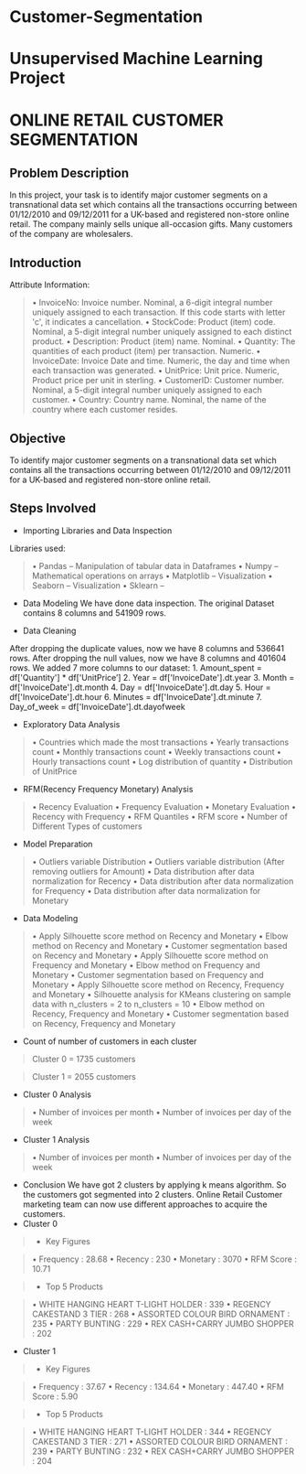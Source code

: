 # Customer-Segmentation
# Unsupervised Machine Learning Project
# ONLINE RETAIL CUSTOMER SEGMENTATION

## Problem Description
In this project, your task is to identify major customer segments on a transnational data set which contains all the transactions occurring between 01/12/2010 and 09/12/2011 for a UK-based and registered non-store online retail. The company mainly sells unique all-occasion gifts. Many customers of the company are wholesalers. 

## Introduction
Attribute Information: 
> • InvoiceNo: Invoice number. Nominal, a 6-digit integral number uniquely assigned to each transaction. If this code starts with letter 'c', it indicates a cancellation. • StockCode: Product (item) code. Nominal, a 5-digit integral number uniquely assigned to each distinct product. • Description: Product (item) name. Nominal. • Quantity: The quantities of each product (item) per transaction. Numeric. • InvoiceDate: Invoice Date and time. Numeric, the day and time when each transaction was generated. • UnitPrice: Unit price. Numeric, Product price per unit in sterling. • CustomerID: Customer number. Nominal, a 5-digit integral number uniquely assigned to each customer. • Country: Country name. Nominal, the name of the country where each customer resides.

## Objective
To identify major customer segments on a transnational data set which contains all the transactions occurring between 01/12/2010 and 09/12/2011 for a UK-based and registered non-store online retail.

## Steps Involved
* Importing Libraries and Data Inspection 

Libraries used: 
> • Pandas – Manipulation of tabular data in Dataframes • Numpy – Mathematical operations on arrays • Matplotlib – Visualization • Seaborn – Visualization • Sklearn – 

* Data Modeling 
We have done data inspection. The original Dataset contains 8 columns and 541909 rows.

* Data Cleaning

After dropping the duplicate values, now we have 8 columns and 536641 rows. After dropping the null values, now we have 8 columns and 401604 rows. We added 7 more columns to our dataset: 1. Amount_spent = df['Quantity'] * df['UnitPrice’] 2. Year = df['InvoiceDate'].dt.year 3. Month = df['InvoiceDate'].dt.month 4. Day = df['InvoiceDate'].dt.day 5. Hour = df['InvoiceDate'].dt.hour 6. Minutes = df['InvoiceDate'].dt.minute 7. Day_of_week = df['InvoiceDate'].dt.dayofweek

* Exploratory Data Analysis

> • Countries which made the most transactions • Yearly transactions count • Monthly transactions count • Weekly transactions count • Hourly transactions count • Log distribution of quantity • Distribution of UnitPrice

* RFM(Recency Frequency Monetary) Analysis 
> • Recency Evaluation • Frequency Evaluation • Monetary Evaluation • Recency with Frequency • RFM Quantiles • RFM score • Number of Different Types of customers

* Model Preparation

> • Outliers variable Distribution • Outliers variable distribution (After removing outliers for Amount) • Data distribution after data normalization for Recency • Data distribution after data normalization for Frequency • Data distribution after data normalization for Monetary

* Data Modeling

> • Apply Silhouette score method on Recency and Monetary • Elbow method on Recency and Monetary • Customer segmentation based on Recency and Monetary • Apply Silhouette score method on Frequency and Monetary • Elbow method on Frequency and Monetary • Customer segmentation based on Frequency and Monetary • Apply Silhouette score method on Recency, Frequency and Monetary • Silhouette analysis for KMeans clustering on sample data with n_clusters = 2 to n_clusters = 10 • Elbow method on Recency, Frequency and Monetary • Customer segmentation based on Recency, Frequency and Monetary

* Count of number of customers in each cluster 
> Cluster 0 = 1735 customers 

> Cluster 1 = 2055 customers

* Cluster 0 Analysis 
> • Number of invoices per month • Number of invoices per day of the week

* Cluster 1 Analysis 
> • Number of invoices per month • Number of invoices per day of the week

* Conclusion
We have got 2 clusters by applying k means algorithm. So the customers got segmented into 2 clusters. Online Retail Customer marketing team can now use different approaches to acquire the customers.
* Cluster 0 
> * Key Figures 

> • Frequency : 28.68 • Recency : 230 • Monetary : 3070 • RFM Score : 10.71 

> * Top 5 Products

> • WHITE HANGING HEART T-LIGHT HOLDER : 339 • REGENCY CAKESTAND 3 TIER : 268 • ASSORTED COLOUR BIRD ORNAMENT : 235 • PARTY BUNTING : 229 • REX CASH+CARRY JUMBO SHOPPER : 202 

* Cluster 1 
> * Key Figures 

> • Frequency : 37.67 • Recency : 134.64 • Monetary : 447.40 • RFM Score : 5.90 

> * Top 5 Products 

> • WHITE HANGING HEART T-LIGHT HOLDER : 344 • REGENCY CAKESTAND 3 TIER : 271 • ASSORTED COLOUR BIRD ORNAMENT : 239 • PARTY BUNTING : 232 • REX CASH+CARRY JUMBO SHOPPER : 204
